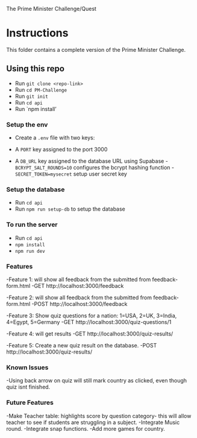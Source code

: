 The Prime Minister Challenge/Quest
# Instructions


This folder contains a complete version of the Prime Minister Challenge.

## Using this repo
- Run `git clone <repo-link>`
- Run `cd PM-Challenge`		
- Run `git init`
- Run `cd api`	
- Run `npm install’


### Setup the env
- Create a `.env` file with two keys:

- A `PORT` key assigned to the port 3000 
- A `DB_URL` key assigned to the database URL using Supabase
-`BCRYPT_SALT_ROUNDS=10` configures the bcrypt hashing function
-`SECRET_TOKEN=mysecret` setup user secret key 


### Setup the database
- Run `cd api`
- Run `npm run setup-db` to setup the database


### To run the server
- Run `cd api`
- `npm install`
- `npm run dev`


### Features
-Feature 1: will show all feedback from the submitted from feedback-form.html            -GET
http://localhost:3000/feedback


-Feature 2: will show all feedback from the submitted from feedback-form.html            -POST
http://localhost:3000/feedback


-Feature 3: Show quiz questions for a nation: 1=USA, 2=UK, 3=India, 4=Egypt, 5=Germany   -GET
http://localhost:3000/quiz-questions/1


-Feature 4: will get results                                                             -GET
http://localhost:3000/quiz-results/


-Feature 5: Create a new quiz result on the database.                                    -POST
http://localhost:3000/quiz-results/




### Known Issues
-Using back arrow on quiz will still mark country as clicked, even though quiz isnt finished.


### Future Features
-Make Teacher table: highlights score by question category- this will allow teacher to see if students are struggling in a subject.
-Integrate Music round.
-Integrate snap functions.
-Add more games for country.